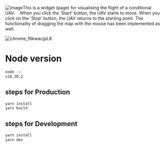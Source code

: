 ![image](https://github.com/sorotiukanna/uav_ribs/assets/37778232/37077880-71f2-48a3-b1e8-d968ae84aa5a)This is a widget (page) for visualising the flight of a conditional UAV.   
When you click the 'Start' button, the UAV starts to move. 
When you click on the 'Stop' button, the UAV returns to the starting point. 
The functionality of dragging the map with the mouse has been implemented as well.

![chrome_f6kwacjpL8](https://github.com/sorotiukanna/uav_ribs/assets/37778232/351e6a68-ad26-4143-b17f-06bf28d6ec0f)


# Node version

```bash
node -v
v18.20.2
```
## steps for Production

```bash
yarn install
yarn build
```

## steps for Development

```bash
yarn install
yarn dev
```
